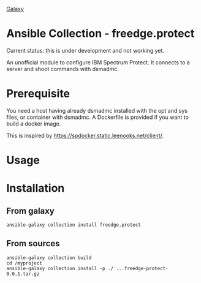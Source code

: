 [Galaxy](https://galaxy.ansible.com/freedge/protect)

# Ansible Collection - freedge.protect

Current status: this is under development and not working yet.

An unofficial module to configure IBM Spectrum Protect. It connects to a server and shoot commands with dsmadmc.



# Prerequisite

You need a host having already dsmadmc installed with the opt and sys files, or container with dsmadmc. A Dockerfile is provided if you want to build a docker image.

This is inspired by https://spdocker.static.leenooks.net/client/. 


# Usage

# Installation

## From galaxy 

```
ansible-galaxy collection install freedge.protect
```

## From sources
```
ansible-galaxy collection build
cd /myproject
ansible-galaxy collection install -p ./ ...freedge-protect-0.0.1.tar.gz
```

